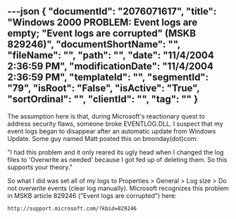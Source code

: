 ---json
{
  "documentId": "2076071617",
  "title": "Windows 2000 PROBLEM: Event logs are empty; &quot;Event logs are corrupted&quot; (MSKB 829246)",
  "documentShortName": "",
  "fileName": "",
  "path": "",
  "date": "11/4/2004 2:36:59 PM",
  "modificationDate": "11/4/2004 2:36:59 PM",
  "templateId": "",
  "segmentId": "79",
  "isRoot": "False",
  "isActive": "True",
  "sortOrdinal": "",
  "clientId": "",
  "tag": ""
}
---

The assumption here is that, during Microsoft's reactionary quest to address security flaws, someone broke EVENTLOG.DLL. I suspect that my event logs began to disappear after an automatic update from Windows Update. Some guy named Matt posted this on bmonday(dot)com:

&quot;I had this problem and it only reared its ugly head when I changed the log files to 'Overwrite as needed' because I got fed up of deleting them. So this supports your theory.&quot;

So what I did was set all of my logs to Properties &gt; General &gt; Log size &gt; Do not overwrite events (clear log manually). Microsoft recognizes this problem in MSKB article 829246 (&quot;Event logs are corrupted&quot;) here:

    http://support.microsoft.com/?kbid=829246
